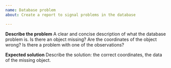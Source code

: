 ```yaml
---
name: Database problem
about: Create a report to signal problems in the database

---
```


**Describe the problem**
A clear and concise description of what the database problem is. Is there an object missing? Are the coordinates of the object wrong? Is there a problem with one of the observations?

**Expected solution**
Describe the solution: the correct coordinates, the data of the missing object.
